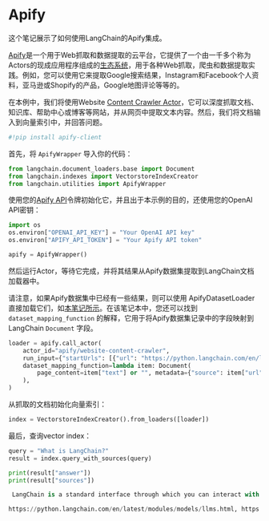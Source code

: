 # Apify

这个笔记展示了如何使用LangChain的Apify集成。

[Apify](https://apify.com/)是一个用于Web抓取和数据提取的云平台，它提供了一个由一千多个称为Actors的现成应用程序组成的[生态系统](https://apify.com/store)，用于各种Web抓取，爬虫和数据提取实践。例如，您可以使用它来提取Google搜索结果，Instagram和Facebook个人资料，亚马逊或Shopify的产品，Google地图评论等等的。

在本例中，我们将使用Website [Content Crawler Actor](https://apify.com/apify/website-content-crawler)，它可以深度抓取文档、知识库、帮助中心或博客等网站，并从网页中提取文本内容。然后，我们将文档输入到向量索引中，并回答问题。

```bash
#!pip install apify-client
```

首先，将 `ApifyWrapper` 导入你的代码：

```python
from langchain.document_loaders.base import Document
from langchain.indexes import VectorstoreIndexCreator
from langchain.utilities import ApifyWrapper
```
使用您的[Apify API](https://console.apify.com/account/integrations)令牌初始化它，并且出于本示例的目的，还使用您的OpenAI API密钥：

```python
import os
os.environ["OPENAI_API_KEY"] = "Your OpenAI API key"
os.environ["APIFY_API_TOKEN"] = "Your Apify API token"

apify = ApifyWrapper()
```

然后运行Actor，等待它完成，并将其结果从Apify数据集提取到LangChain文档加载器中。

请注意，如果Apify数据集中已经有一些结果，则可以使用 ApifyDatasetLoader 直接加载它们，如[本笔记所示](https://python.langchain.com/en/latest/modules/indexes/document_loaders/examples/apify_dataset.html)。在该笔记本中，您还可以找到 `dataset_mapping_function` 的解释，它用于将Apify数据集记录中的字段映射到LangChain `Document` 字段。
```python
loader = apify.call_actor(
    actor_id="apify/website-content-crawler",
    run_input={"startUrls": [{"url": "https://python.langchain.com/en/latest/"}]},
    dataset_mapping_function=lambda item: Document(
        page_content=item["text"] or "", metadata={"source": item["url"]}
    ),
)
```

从抓取的文档初始化向量索引：
```python
index = VectorstoreIndexCreator().from_loaders([loader])
```
最后，查询vector index：

```python
query = "What is LangChain?"
result = index.query_with_sources(query)
```

```python
print(result["answer"])
print(result["sources"])
```

```python
 LangChain is a standard interface through which you can interact with a variety of large language models (LLMs). It provides modules that can be used to build language model applications, and it also provides chains and agents with memory capabilities.

https://python.langchain.com/en/latest/modules/models/llms.html, https://python.langchain.com/en/latest/getting_started/getting_started.html
```
